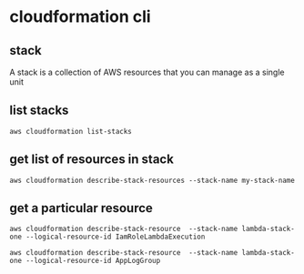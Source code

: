 # cloudformation cli

## stack

A stack is a collection of AWS resources that you can manage as a single unit

## list stacks

`aws cloudformation list-stacks`

## get list of resources in stack

`aws cloudformation describe-stack-resources --stack-name my-stack-name`

## get a particular resource

`aws cloudformation describe-stack-resource  --stack-name lambda-stack-one --logical-resource-id IamRoleLambdaExecution`

`aws cloudformation describe-stack-resource  --stack-name lambda-stack-one --logical-resource-id AppLogGroup`
